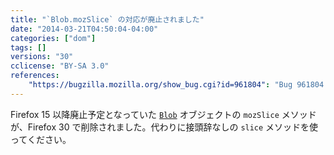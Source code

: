 ```yaml
---
title: "`Blob.mozSlice` の対応が廃止されました"
date: "2014-03-21T04:50:04-04:00"
categories: ["dom"]
tags: []
versions: "30"
cclicense: "BY-SA 3.0"
references:
    "https://bugzilla.mozilla.org/show_bug.cgi?id=961804": "Bug 961804 – Drop support for Blob.mozSlice"
---
```

Firefox 15 以降廃止予定となっていた [`Blob`](https://developer.mozilla.org/ja/docs/Web/API/Blob) オブジェクトの `mozSlice` メソッドが、Firefox 30 で削除されました。代わりに接頭辞なしの `slice` メソッドを使ってください。
